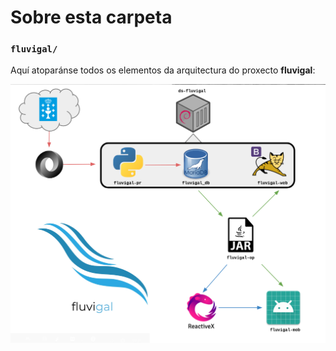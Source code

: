 # Sobre esta carpeta

### `fluvigal/`

Aquí atoparánse todos os elementos da arquitectura do proxecto __fluvigal__:

![contorno](../doc/img/4_contorno.png)
